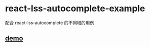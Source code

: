# react-lss-autocomplete-example
配合 react-lss-autocomplete 的不同域的用例

## [demo](https://browniu.github.io/react-lss-autocomplete-example/)
